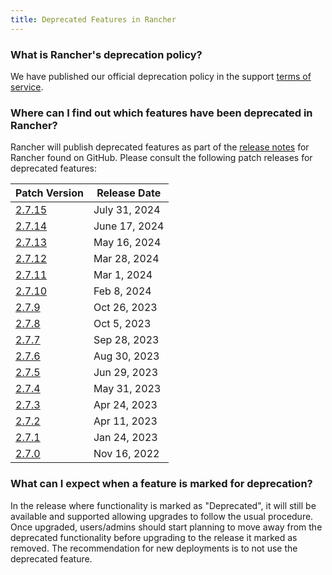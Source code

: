 ```yaml
---
title: Deprecated Features in Rancher
---
```


<head>
  <link rel="canonical" href="https://ranchermanager.docs.rancher.com/faq/deprecated-features"/>
</head>

### What is Rancher's deprecation policy?

We have published our official deprecation policy in the support [terms of service](https://rancher.com/support-maintenance-terms).

### Where can I find out which features have been deprecated in Rancher?

Rancher will publish deprecated features as part of the [release notes](https://github.com/rancher/rancher/releases) for Rancher found on GitHub. Please consult the following patch releases for deprecated features:

| Patch Version |  Release Date |
|---------------|---------------|
| [2.7.15](https://github.com/rancher/rancher/releases/tag/v2.7.15) |  July 31, 2024   |
| [2.7.14](https://github.com/rancher/rancher/releases/tag/v2.7.14) |  June 17, 2024   |
| [2.7.13](https://github.com/rancher/rancher/releases/tag/v2.7.13) |  May 16, 2024    |
| [2.7.12](https://github.com/rancher/rancher/releases/tag/v2.7.12) |  Mar 28, 2024    |
| [2.7.11](https://github.com/rancher/rancher/releases/tag/v2.7.11) |  Mar 1, 2024     |
| [2.7.10](https://github.com/rancher/rancher/releases/tag/v2.7.10) |  Feb 8, 2024     |
| [2.7.9](https://github.com/rancher/rancher/releases/tag/v2.7.9)   |  Oct 26, 2023    |
| [2.7.8](https://github.com/rancher/rancher/releases/tag/v2.7.8)   |  Oct 5, 2023     |
| [2.7.7](https://github.com/rancher/rancher/releases/tag/v2.7.7)   |  Sep 28, 2023    |
| [2.7.6](https://github.com/rancher/rancher/releases/tag/v2.7.6)   |  Aug 30, 2023    |
| [2.7.5](https://github.com/rancher/rancher/releases/tag/v2.7.5)   |  Jun 29, 2023    |
| [2.7.4](https://github.com/rancher/rancher/releases/tag/v2.7.4)   |  May 31, 2023    |
| [2.7.3](https://github.com/rancher/rancher/releases/tag/v2.7.3)   |  Apr 24, 2023    |
| [2.7.2](https://github.com/rancher/rancher/releases/tag/v2.7.2)   |  Apr 11, 2023    |
| [2.7.1](https://github.com/rancher/rancher/releases/tag/v2.7.1)   |  Jan 24, 2023    |
| [2.7.0](https://github.com/rancher/rancher/releases/tag/v2.7.0)   |  Nov 16, 2022    |

### What can I expect when a feature is marked for deprecation?

In the release where functionality is marked as "Deprecated", it will still be available and supported allowing upgrades to follow the usual procedure. Once upgraded, users/admins should start planning to move away from the deprecated functionality before upgrading to the release it marked as removed. The recommendation for new deployments is to not use the deprecated feature.